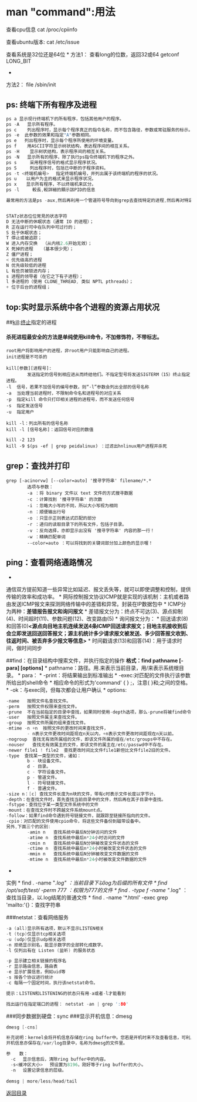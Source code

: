 # man "command":用法

查看cpu信息
cat /proc/cpiinfo

查看ubuntu版本:
cat /etc/issue

查看系统是32位还是64位
* 
方法1：
查看long的位数，返回32或64 getconf LONG_BIT
 
* 
方法2：
file /sbin/init

## ps: 终端下所有程序及进程
```C
ps a 显示现行终端机下的所有程序，包括其他用户的程序。
ps -A   显示所有程序。
ps c    列出程序时，显示每个程序真正的指令名称，而不包含路径，参数或常驻服务的标示。
ps -e  此参数的效果和指定"A"参数相同。
ps e   列出程序时，显示每个程序所使用的环境变量。
ps f    用ASCII字符显示树状结构，表达程序间的相互关系。
ps -H    显示树状结构，表示程序间的相互关系。
ps -N   显示所有的程序，除了执行ps指令终端机下的程序之外。
ps s     采用程序信号的格式显示程序状况。
ps S     列出程序时，包括已中断的子程序资料。
ps -t <终端机编号> 　指定终端机编号，并列出属于该终端机的程序的状况。
ps u 　 以用户为主的格式来显示程序状况。
ps x 　 显示所有程序，不以终端机来区分。
ps -l     較長,較詳細的顯示該PID的信息

最常用的方法是ps -aux,然后再利用一个管道符号导向到grep去查找特定的进程,然后再对特定的进程进行操作。


STATz状态位位常見的状态字符
D 无法中断的休眠状态（通常 IO 的进程）；
R 正在运行可中在队列中可过行的；
S 处于休眠状态；
T 停止或被追踪；
W 进入内存交换  （从内核2.6开始无效）；
X 死掉的进程   （基本很少見）；
Z 僵尸进程；
< 优先级高的进程
N 优先级较低的进程
L 有些页被锁进内存；
s 进程的领导者（在它之下有子进程）；
l 多进程的（使用 CLONE_THREAD, 类似 NPTL pthreads）；
+ 位于后台的进程组；
```
## top:实时显示系统中各个进程的资源占用状况


##[kill](http://www.cnblogs.com/peida/archive/2012/12/20/2825837.html):[终止](http://www.cnblogs.com/wangkangluo1/archive/2012/05/26/2518857.html)指定的进程
#### 杀死进程最安全的方法是单纯使用kill命令，不加修饰符，不带标志。 

```
root用户将影响用户的进程，非root用户只能影响自己的进程。
init进程是不可杀的

kill[参数][进程号]:
        发送指定的信号到相应进从而终结他们。不指定型号将发送SIGTERM（15）终止指定进程。
-l  信号，若果不加信号的编号参数，则“-l”参数会列出全部的信号名称
-a  当处理当前进程时，不限制命令名和进程号的对应关系
-p  指定kill 命令只打印相关进程的进程号，而不发送任何信号
-s  指定发送信号
-u  指定用户 

kill -l：列出所有的信号名称
kill -l [信号名称]：返回信号对应的数值

kill -2 123
kill -9 $(ps -ef | grep peidalinux) ：过滤出hnlinux用户进程并杀死
```
## grep：查找并打印
```linux
grep [-acinorvw] [--color=auto] '搜寻字符串' filename/*.*
        选项与参数：
        -a ：将 binary 文件以 text 文件的方式搜寻数据
        -c ：计算找到 '搜寻字符串' 的次数
        -i ：忽略大小写的不同，所以大小写视为相同
        -n ：顺便输出行号
        -o ：只显示正则表达式匹配的部分
        -r ：递归的读取目录下的所有文件，包括子目录。
        -v ：反向选择，亦即显示出没有 '搜寻字符串' 内容的那一行！
        -w ：精确匹配单词
        --color=auto ：可以将找到的关键词部分加上颜色的显示喔！
```
## ping：查看网络通路情况
* 
通信双方提前知道一些异常比如延迟、报文丢失等，就可以即使调整和控制，提供传输的效率和成功率。
* 
网际控制报文协议ICMP就是实现的该机制：主机或者路由发送ICMP报文来探测网络传输中的差错和异常。封装在IP数据包中
* 
ICMP分为两种：**差错报告报文和询问报文**
    * 
差错报文分为：终点不可达(3)、源点抑制(4)、时间超时(11)、参数问题(12)、改变路由(5)
    * 
询问报文分为：
        * 
回送请求(8)和回答(0)**<**源点向目地主机连续发送4条ICMP回送请求报文；目地主机接收到后会立即发送回送回答报文；源主机统计多少请求报文被发送、多少回答报文收到、往返时间、被丢弃多少报文等信息**>**
        * 
时间戳请求(13)和回答(14)：用于请求时间，做时间同步

##find：在目录结构中搜索文件，并执行指定的操作
**格式：find pathname [-para] [options]**
* 
pathname：路径。用.来表示当前目录，用/来表示系统根目录。 
* 
para：
    * 
-print：将结果输出到标准输出
    * 
-exec:对匹配的文件执行该参数所给出的shell命令
        * 
相应命令的形式为'command' {  } \;，注意{   }和\;之间的空格。 
    * 
-ok：与exec同，但每次都会让用户确认
* 
options:
```C
-name   按照文件名查找文件。
-perm   按照文件权限来查找文件。
-prune  不在当前指定的目录中查找，如果同时使用-depth选项，那么-prune将被find命令忽略。
-user   按照文件属主来查找文件。
-group  按照文件所属的组来查找文件。
-mtime -n +n  按照文件的更改时间来查找文件， 
        - n表示文件更改时间距现在n天以内，+n表示文件更改时间距现在n天以前。
-nogroup  查找无有效所属组的文件，即该文件所属的组在/etc/groups中不存在。
-nouser   查找无有效属主的文件，即该文件的属主在/etc/passwd中不存在。
-newer file1 ! file2  查找更改时间比文件file1新但比文件file2旧的文件。
-type  查找某一类型的文件，诸如：
        b - 块设备文件。
        d - 目录。
        c - 字符设备文件。
        p - 管道文件。
        l - 符号链接文件。
        f - 普通文件。
-size n：[c] 查找文件长度为n块的文件，带有c时表示文件长度以字节计。
-depth：在查找文件时，首先查找当前目录中的文件，然后再在其子目录中查找。
-fstype：查找位于某一类型文件系统中的文件
-mount：在查找文件时不跨越文件系统mount点。
-follow：如果find命令遇到符号链接文件，就跟踪至链接所指向的文件。
-cpio：对匹配的文件使用cpio命令，将这些文件备份到磁带设备中。
另外,下面三个的区别:
        -amin n   查找系统中最后N分钟访问的文件
        -atime n  查找系统中最后n*24小时访问的文件
        -cmin n   查找系统中最后N分钟被改变文件状态的文件
        -ctime n  查找系统中最后n*24小时被改变文件状态的文件
        -mmin n   查找系统中最后N分钟被改变文件数据的文件
        -mtime n  查找系统中最后n*24小时被改变文件数据的文件
```
* 
实例
    * 
find . -name "*.log"    ：当前目录下以log为后缀的所有文件
    * 
find /opt/soft/test/ -perm 777  ：权限为777的文件
    * 
find . -type f -name "*.log"    ：查找当目录，以.log结尾的普通文件
    * 
find . -name '*.html' -exec grep 'mailto:'{}：查找字符串

###netstat：查看网络服务
```C
-a (all)显示所有选项，默认不显示LISTEN相关
-t (tcp)仅显示tcp相关选项
-u (udp)仅显示udp相关选项
-n 拒绝显示别名，能显示数字的全部转化成数字。
-l 仅列出有在 Listen (监听) 的服务状态

-p 显示建立相关链接的程序名
-r 显示路由信息，路由表
-e 显示扩展信息，例如uid等
-s 按各个协议进行统计
-c 每隔一个固定时间，执行该netstat命令。

提示：LISTEN和LISTENING的状态只有用-a或者-l才能看到

找出运行在指定端口的进程： netstat -an | grep ':80'

```
###同步数据到硬盘：sync
###显示开机信息：dmesg
```C
dmesg [-cns]

补充说明：kernel会将开机信息存储在ring buffer中。您若是开机时来不及查看信息，可利用dmesg来查看。
开机信息亦保存在/var/log目录中，名称为dmesg的文件里。

参　　数：
　-c 　显示信息后，清除ring buffer中的内容。 
　-s<缓冲区大小> 　预设置为8196，刚好等于ring buffer的大小。 
　-n 　设置记录信息的层级。
　
demsg | more/less/head/tail
```

[返回目录](README.md)